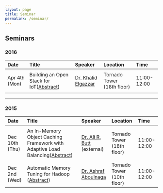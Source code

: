 ```yaml
---
layout: page
title: Seminar
permalink: /seminar/
---
```

## Seminars

### 2016

| Date				| Title 												| Speaker				| Location		| Time		|
|:------------------|:------------------------------------------------------|:----------------------|:--------------|:----------|
||||||
|Apr 4th (Mon)		|Building an Open Stack for IoT([Abstract](/seminars/iot-abstract))|[Dr. Khalid Elgazzar](/seminars/iot-abstract)|Tornado Tower (18th floor)|11:00-12:00|
||||||

-----------------------------------------

### 2015

| Date				| Title 												| Speaker				| Location		| Time		|
|:------------------|:------------------------------------------------------|:----------------------|:--------------|:----------|
||||||
|Dec 10th (Thu) |An In-Memory Object Caching Framework with Adaptive Load Balancing([Abstract](/seminars/inmemory-object-caching-abstract))|[Dr. Ali R. Butt](http://people.cs.vt.edu/butta/) (external)|Tornado Tower (18th floor)|11:00-12:00|
||||||
|Dec 2nd (Wed)	|Automatic Memory Tuning for Hadoop ([Abstract]())|[Dr. Ashraf Aboulnaga]()|Tornado Tower (10th floor)|11:00-12:00|
